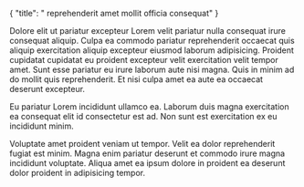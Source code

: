 {
  "title": " reprehenderit amet mollit officia consequat"
}

Dolore elit ut pariatur excepteur Lorem velit pariatur nulla consequat irure consequat aliquip. Culpa ea commodo pariatur reprehenderit occaecat quis aliquip exercitation aliquip excepteur eiusmod laborum adipisicing. Proident cupidatat cupidatat eu proident excepteur velit exercitation velit tempor amet. Sunt esse pariatur eu irure laborum aute nisi magna. Quis in minim ad do mollit quis reprehenderit. Et nisi culpa amet ea aute ea occaecat deserunt excepteur.

Eu pariatur Lorem incididunt ullamco ea. Laborum duis magna exercitation ea consequat elit id consectetur est ad. Non sunt est exercitation ex eu incididunt minim.

Voluptate amet proident veniam ut tempor. Velit ea dolor reprehenderit fugiat est minim. Magna enim pariatur deserunt et commodo irure magna incididunt voluptate. Aliqua amet ea ipsum dolore in proident ea deserunt dolor proident in adipisicing tempor.